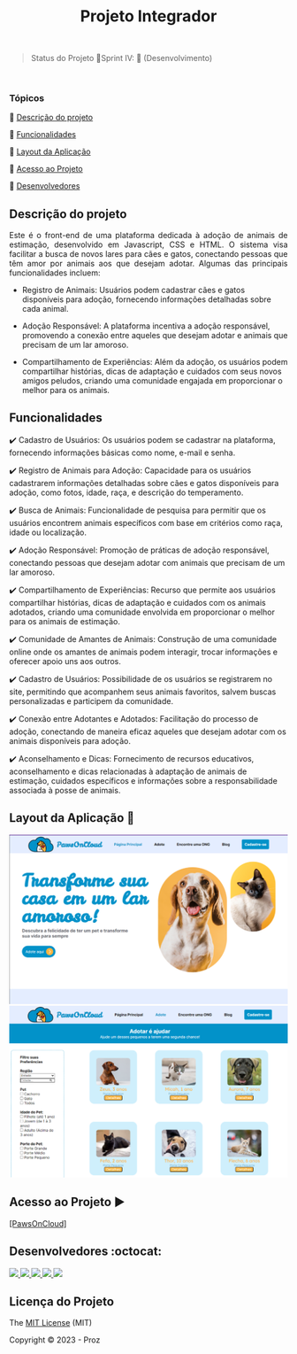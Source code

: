 <h1 align="center">Projeto Integrador</h1> 

<br>

> Status do Projeto 🔸Sprint IV: :arrows_counterclockwise:  (Desenvolvimento) </br>

<br>

### Tópicos 

:small_blue_diamond: [Descrição do projeto](#descrição-do-projeto)

:small_blue_diamond: [Funcionalidades](#funcionalidades)

:small_blue_diamond: [Layout da Aplicação](#layout-da-aplicação-dash)

:small_blue_diamond: [Acesso ao Projeto](#acesso-ao-projeto)

:small_blue_diamond: [Desenvolvedores](#desenvolvedores)


## Descrição do projeto 

<p align="justify">
Este é o front-end de uma plataforma dedicada à adoção de animais de estimação, desenvolvido em Javascript, CSS e HTML. O sistema visa facilitar a busca de novos lares para cães e gatos, conectando pessoas que têm amor por animais aos que desejam adotar. Algumas das principais funcionalidades incluem:

- Registro de Animais: Usuários podem cadastrar cães e gatos disponíveis para adoção, fornecendo informações detalhadas sobre cada animal.

- Adoção Responsável: A plataforma incentiva a adoção responsável, promovendo a conexão entre aqueles que desejam adotar e animais que precisam de um lar amoroso.

- Compartilhamento de Experiências: Além da adoção, os usuários podem compartilhar histórias, dicas de adaptação e cuidados com seus novos amigos peludos, criando uma comunidade engajada em proporcionar o melhor para os animais.
</p>

## Funcionalidades

:heavy_check_mark: Cadastro de Usuários: Os usuários podem se cadastrar na plataforma, fornecendo informações básicas como nome, e-mail e senha.

:heavy_check_mark: Registro de Animais para Adoção:
Capacidade para os usuários cadastrarem informações detalhadas sobre cães e gatos disponíveis para adoção, como fotos, idade, raça, e descrição do temperamento.

:heavy_check_mark: Busca de Animais:
Funcionalidade de pesquisa para permitir que os usuários encontrem animais específicos com base em critérios como raça, idade ou localização.

:heavy_check_mark: Adoção Responsável:
Promoção de práticas de adoção responsável, conectando pessoas que desejam adotar com animais que precisam de um lar amoroso.

:heavy_check_mark: Compartilhamento de Experiências:
Recurso que permite aos usuários compartilhar histórias, dicas de adaptação e cuidados com os animais adotados, criando uma comunidade envolvida em proporcionar o melhor para os animais de estimação.

:heavy_check_mark: Comunidade de Amantes de Animais:
Construção de uma comunidade online onde os amantes de animais podem interagir, trocar informações e oferecer apoio uns aos outros.

:heavy_check_mark: Cadastro de Usuários:
Possibilidade de os usuários se registrarem no site, permitindo que acompanhem seus animais favoritos, salvem buscas personalizadas e participem da comunidade.

:heavy_check_mark: Conexão entre Adotantes e Adotados:
Facilitação do processo de adoção, conectando de maneira eficaz aqueles que desejam adotar com os animais disponíveis para adoção.

:heavy_check_mark: Aconselhamento e Dicas:
Fornecimento de recursos educativos, aconselhamento e dicas relacionadas à adaptação de animais de estimação, cuidados específicos e informações sobre a responsabilidade associada à posse de animais.

## Layout da Aplicação :dash:

![Página Index](https://raw.githubusercontent.com/brunagiammelaro/sprint2-proz/main/Assets/Images/readme/index.png)
![Página Adote](https://raw.githubusercontent.com/brunagiammelaro/sprint2-proz/main/Assets/Images/readme/adote.png)


## Acesso ao Projeto :arrow_forward:
<a href="https://brunagiammelaro.github.io/sprint2-proz/">[PawsOnCloud]</a>
## Desenvolvedores :octocat:

<a href="https://github.com/brunagiammelaro">
<img src="https://avatars.githubusercontent.com/u/138893476?v=4" width="115px" />
</a>
<a href="https://github.com/edielson-assis">
<img src="https://avatars.githubusercontent.com/u/105529988?v=4" width="115px" />
</a>
<a href="https://github.com/lucasegm">
<img src="https://avatars.githubusercontent.com/u/123710346?v=4" width="115px" />
</a>
<a href="https://github.com/rcsantos301223">
<img src="https://avatars.githubusercontent.com/u/125628137?v=4" width="115px" />
</a>
<a href="https://github.com/williamwa7">
<img src="https://avatars.githubusercontent.com/u/122879475?v=4" width="115px" />
  
</a>

## Licença do Projeto

The [MIT License](http://creativecommons.org/licenses/by) (MIT)

Copyright :copyright: 2023 - Proz
